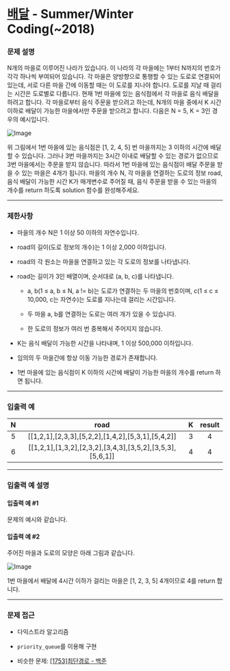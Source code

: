 # [배달](https://programmers.co.kr/learn/courses/30/lessons/12978) - Summer/Winter Coding(~2018)

### 문제 설명

N개의 마을로 이루어진 나라가 있습니다. 이 나라의 각 마을에는 1부터 N까지의 번호가 각각 하나씩 부여되어 있습니다. 각 마을은 양방향으로 통행할 수 있는 도로로 연결되어 있는데, 서로 다른 마을 간에 이동할 때는 이 도로를 지나야 합니다. 도로를 지날 때 걸리는 시간은 도로별로 다릅니다. 현재 1번 마을에 있는 음식점에서 각 마을로 음식 배달을 하려고 합니다. 각 마을로부터 음식 주문을 받으려고 하는데, N개의 마을 중에서 K 시간 이하로 배달이 가능한 마을에서만 주문을 받으려고 합니다. 다음은 N = 5, K = 3인 경우의 예시입니다.

![Image](https://grepp-programmers.s3.ap-northeast-2.amazonaws.com/files/production/d7779d88-084c-4ffa-ae9f-2a42f97d3bbf/%E1%84%87%E1%85%A2%E1%84%83%E1%85%A1%E1%86%AF_1_uxun8t.png)

위 그림에서 1번 마을에 있는 음식점은 [1, 2, 4, 5] 번 마을까지는 3 이하의 시간에 배달할 수 있습니다. 그러나 3번 마을까지는 3시간 이내로 배달할 수 있는 경로가 없으므로 3번 마을에서는 주문을 받지 않습니다. 따라서 1번 마을에 있는 음식점이 배달 주문을 받을 수 있는 마을은 4개가 됩니다.
마을의 개수 N, 각 마을을 연결하는 도로의 정보 road, 음식 배달이 가능한 시간 K가 매개변수로 주어질 때, 음식 주문을 받을 수 있는 마을의 개수를 return 하도록 solution 함수를 완성해주세요.

---

### 제한사항

  - 마을의 개수 N은 1 이상 50 이하의 자연수입니다.
  
  - road의 길이(도로 정보의 개수)는 1 이상 2,000 이하입니다.

  - road의 각 원소는 마을을 연결하고 있는 각 도로의 정보를 나타냅니다.

  - road는 길이가 3인 배열이며, 순서대로 (a, b, c)를 나타냅니다.

    - a, b(1 ≤ a, b ≤ N, a != b)는 도로가 연결하는 두 마을의 번호이며, c(1 ≤ c ≤ 10,000, c는 자연수)는 도로를 지나는데 걸리는 시간입니다.

    - 두 마을 a, b를 연결하는 도로는 여러 개가 있을 수 있습니다.

    - 한 도로의 정보가 여러 번 중복해서 주어지지 않습니다.

  - K는 음식 배달이 가능한 시간을 나타내며, 1 이상 500,000 이하입니다.

  - 임의의 두 마을간에 항상 이동 가능한 경로가 존재합니다.

  - 1번 마을에 있는 음식점이 K 이하의 시간에 배달이 가능한 마을의 개수를 return 하면 됩니다.

---

### 입출력 예

|   N   |                           road                            |   K   | result |
| :---: | :-------------------------------------------------------: | :---: | :----: |
|   5   |     [[1,2,1],[2,3,3],[5,2,2],[1,4,2],[5,3,1],[5,4,2]]     |   3   |   4    |
|   6   | [[1,2,1],[1,3,2],[2,3,2],[3,4,3],[3,5,2],[3,5,3],[5,6,1]] |   4   |   4    |

---

### 입출력 예 설명

#### 입출력 예 #1

문제의 예시와 같습니다.

#### 입출력 예 #2

주어진 마을과 도로의 모양은 아래 그림과 같습니다.

![Image](https://grepp-programmers.s3.ap-northeast-2.amazonaws.com/files/production/993685f2-6b97-4fe3-85b5-47c085dc1bf3/%E1%84%87%E1%85%A2%E1%84%83%E1%85%A1%E1%86%AF_3_njc7kq.png)

1번 마을에서 배달에 4시간 이하가 걸리는 마을은 [1, 2, 3, 5] 4개이므로 4를 return 합니다.

---

### 문제 접근

  - 다익스트라 알고리즘

  - `priority_queue`를 이용해 구현

  - 비슷한 문제: [[1753]최단경로 - 백준](https://github.com/firemancha/Algorithm/tree/main/Baekjoon/Graph/%5B1753%5D%EC%B5%9C%EB%8B%A8%EA%B2%BD%EB%A1%9C)